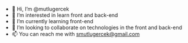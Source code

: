 - 👋 Hi, I’m @mutlugercek
- 👀 I’m interested in learn front and back-end
- 🌱 I’m currently learning front-end
- 💞️ I’m looking to collaborate on technologies in the front and back-end
- 📫 You can reach me with smutlugercek@gmail.com

<!---
mutlugercek/mutlugercek is a ✨ special ✨ repository because its `README.md` (this file) appears on your GitHub profile.
You can click the Preview link to take a look at your changes.
--->
